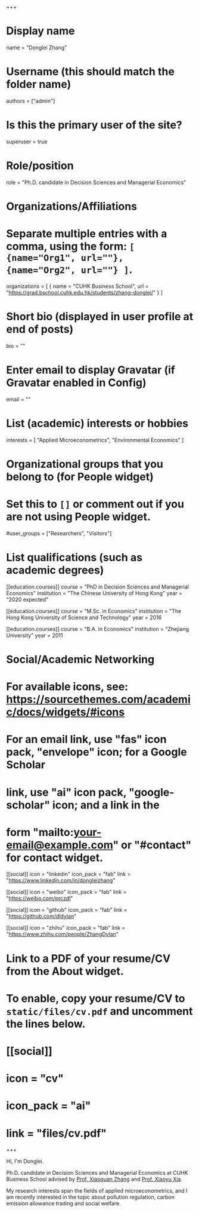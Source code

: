 +++
# Display name
name = "Donglei Zhang"

# Username (this should match the folder name)
authors = ["admin"]

# Is this the primary user of the site?
superuser = true

# Role/position
role = "Ph.D. candidate in Decision Sciences and Managerial Economics"

# Organizations/Affiliations
#   Separate multiple entries with a comma, using the form: `[ {name="Org1", url=""}, {name="Org2", url=""} ]`.
organizations = [ { name = "CUHK Business School", url = "https://grad.bschool.cuhk.edu.hk/students/zhang-donglei/" } ]

# Short bio (displayed in user profile at end of posts)
bio = ""

# Enter email to display Gravatar (if Gravatar enabled in Config)
email = ""

# List (academic) interests or hobbies
interests = [
  "Applied Microeconometrics",
  "Environmental Economics"
]

# Organizational groups that you belong to (for People widget)
#   Set this to `[]` or comment out if you are not using People widget.
#user_groups = ["Researchers", "Visitors"]

# List qualifications (such as academic degrees)
[[education.courses]]
  course = "PhD in Decision Sciences and Managerial Economics"
  institution = "The Chinese University of Hong Kong"
  year = "2020 expected"

[[education.courses]]
  course = "M.Sc. in Economics"
  institution = "The Hong Kong University of Science and Technology"
  year = 2016

[[education.courses]]
  course = "B.A. in Economics"
  institution = "Zhejiang University"
  year = 2011

# Social/Academic Networking
# For available icons, see: https://sourcethemes.com/academic/docs/widgets/#icons
#   For an email link, use "fas" icon pack, "envelope" icon; for a Google Scholar  
#   link, use "ai" icon pack, "google-scholar" icon; and a link in the
#   form "mailto:your-email@example.com" or "#contact" for contact widget.

[[social]]
  icon = "linkedin"
  icon_pack = "fab"
  link = "https://www.linkedin.com/in/dongleizhang"

[[social]]
  icon = "weibo"
  icon_pack = "fab"
  link = "https://weibo.com/prczdl"

[[social]]
  icon = "github"
  icon_pack = "fab"
  link = "https://github.com/dldylan"

[[social]]
  icon = "zhihu"
  icon_pack = "fab"
  link = "https://www.zhihu.com/people/ZhangDylan"

# Link to a PDF of your resume/CV from the About widget.
# To enable, copy your resume/CV to `static/files/cv.pdf` and uncomment the lines below.
# [[social]]
#   icon = "cv"
#   icon_pack = "ai"
#   link = "files/cv.pdf"

+++

Hi, I'm Donglei. 

Ph.D. candidate in Decision Sciences and Managerial Economics at CUHK Business School advised by [Prof. Xiaoquan Zhang](http://mikezhang.com/) and [Prof. Xiaoyu Xia](https://sites.google.com/site/xiaoyuxia2014/). 

My research interests span the fields of applied microeconometrics, and I am recently interested in the topic about pollution regulation, carbon emission allowance trading and social welfare. 
